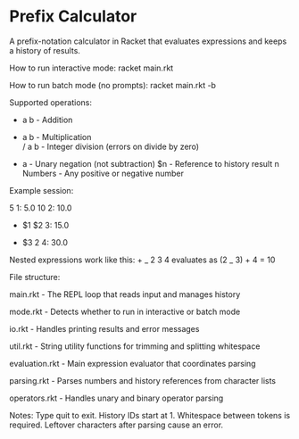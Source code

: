 # Prefix Calculator

A prefix-notation calculator in Racket that evaluates expressions and keeps a history of results.

How to run interactive mode:
racket main.rkt

How to run batch mode (no prompts):
racket main.rkt -b

Supported operations:

- a b - Addition

* a b - Multiplication  
  / a b - Integer division (errors on divide by zero)

- a - Unary negation (not subtraction)
  $n - Reference to history result n
  Numbers - Any positive or negative number

Example session:

5
1: 5.0
10
2: 10.0

- $1 $2
  3: 15.0

* $3 2
  4: 30.0

Nested expressions work like this: + _ 2 3 4 evaluates as (2 _ 3) + 4 = 10

File structure:

main.rkt - The REPL loop that reads input and manages history

mode.rkt - Detects whether to run in interactive or batch mode

io.rkt - Handles printing results and error messages

util.rkt - String utility functions for trimming and splitting whitespace

evaluation.rkt - Main expression evaluator that coordinates parsing

parsing.rkt - Parses numbers and history references from character lists

operators.rkt - Handles unary and binary operator parsing

Notes:
Type quit to exit. History IDs start at 1. Whitespace between tokens is required. Leftover characters after parsing cause an error.
